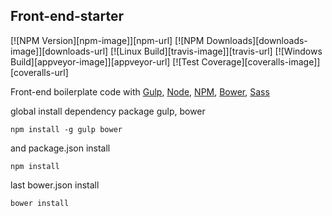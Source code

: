 ## Front-end-starter

  [![NPM Version][npm-image]][npm-url]
  [![NPM Downloads][downloads-image]][downloads-url]
  [![Linux Build][travis-image]][travis-url]
  [![Windows Build][appveyor-image]][appveyor-url]
  [![Test Coverage][coveralls-image]][coveralls-url]

Front-end boilerplate code with [Gulp](http://gulpjs.com/), [Node](https://nodejs.org/), [NPM](https://www.npmjs.com/), [Bower](http://bower.io/), [Sass](http://sass-lang.com/)

global install dependency package gulp, bower
```
npm install -g gulp bower
```

and package.json install 
```
npm install
```

last bower.json install
```
bower install
```
